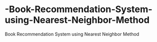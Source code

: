 # -Book-Recommendation-System-using-Nearest-Neighbor-Method
 Book Recommendation System using Nearest Neighbor Method
